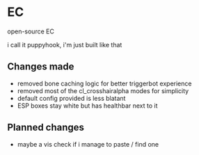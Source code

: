 # EC
open-source EC

i call it puppyhook, i'm just built like that

## Changes made
- removed bone caching logic for better triggerbot experience
- removed most of the cl_crosshairalpha modes for simplicity
- default config provided is less blatant
- ESP boxes stay white but has healthbar next to it

## Planned changes
- maybe a vis check if i manage to paste / find one
